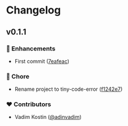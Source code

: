# Changelog


## v0.1.1


### 🚀 Enhancements

- First commit ([7eafeac](https://github.com/adinvadim/code-error/commit/7eafeac))

### 🏡 Chore

- Rename project to tiny-code-error ([f1242e7](https://github.com/adinvadim/code-error/commit/f1242e7))

### ❤️ Contributors

- Vadim Kostin ([@adinvadim](http://github.com/adinvadim))


